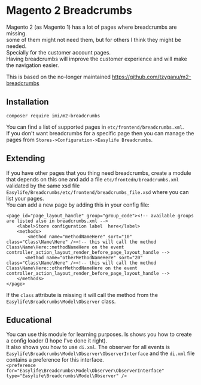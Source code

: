 Magento 2 Breadcrumbs
=============

Magento 2 (as Magento 1) has a lot of pages where breadcrumbs are missing.  
some of them might not need them, but for others I think they might be needed.  
Specially for the customer account pages.  
Having breadcrumbs will improve the customer experience and will make the navigation easier.

This is based on the no-longer maintained https://github.com/tzyganu/m2-breadcrumbs

Installation
---------

    composer require imi/m2-breadcrumbs

You can find a list of supported pages in `etc/frontend/breadcrumbs.xml`.  
If you don't want breadcrumbs for a specific page then you can manage the pages from `Stores->Configuration->Easylife Breadcrumbs`.  

Extending
-------

If you have other pages that you thing need breadcrumbs, create a module that depends on this one and add a file `etc/frontedn/breadcrumbs.xml` validated by the same xsd file `Easylife/Breadcrumbs/etc/frontend/breadcrumbs_file.xsd` where you can list your pages.  
You can add a new page by adding this in your config file:

    <page id="page_layout_handle" group="group_code"><!-- available groups are listed also in breadcrumbs.xml -->
        <label>Store configuration label  here</label>
        <methods>
            <method name="methodNameHere" sort="10" class="Class\Name\Here" /><!-- this will call the method Class\Name\Here::methodNameHere on the event controller_action_layout_render_before_page_layout_handle -->
           <method name="otherMethodNameHere" sort="20" class="Class\Name\Here" /><!-- this will call the method Class\Name\Here::otherMethodNameHere on the event controller_action_layout_render_before_page_layout_handle -->
        </methods>
    </page>

If the `class` attribute is missing it will call the method from the `Easylife\Breadcrumbs\Model\Observer` class.  

Educational
--------
You can use this module for learning purposes. Is shows you how to create a config loader (I hope I've done it right).  
It also shows you how to use `di.xml`.  The observer for all events is `Easylife\Breadcrumbs\Model\Observer\ObserverInterface` and the `di.xml` file contains a preference for this interface.  
`<preference for="Easylife\Breadcrumbs\Model\Observer\ObserverInterface" type="Easylife\Breadcrumbs\Model\Observer" />`  

